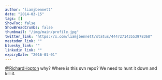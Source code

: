 ```yaml
---
author: "liamjbennett"
date: "2014-03-15"
tags: []
ShowToc: false
ShowBreadCrumbs: false
thumbnail: "/img/main/profile.jpg"
twitter_link: "https://x.com/liamjbennett/status/444727143553978368"
mastodon_link: ""
bluesky_link: ""
linkedin_link: ""
expiryDate: "2016-01-01"
---
```


[@RichardHopton](https://x.com/RichardHopton) why? Where is this svn repo? We need to hunt it down and kill it.

